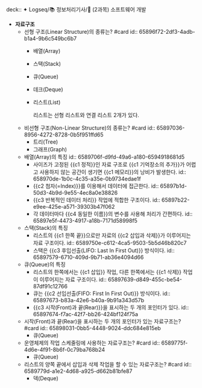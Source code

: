 deck:: ✦ Logseq/📚 정보처리기사/📖 (2과목) 소프트웨어 개발

- **자료구조**
	- 선형 구조(Linear Structure)의 종류는? #card
	  id:: 65896f72-2df3-4adb-b1a4-9b6c549bc6b7
		- 배열(Array)
		- 스택(Stack)
		- 큐(Queue)
		- 데크(Deque)
		- 리스트(List)
		  
		  리스트는 선형 리스트와 연결 리스트 2개가 있다.
	- 비선형 구조(Non-Linear Structure)의 종류는? #card
	  id:: 65897036-8956-4272-8728-0b5f951ffd65
		- 트리(Tree)
		- 그래프(Graph)
	- 배열(Array)의 특징
	  id:: 6589706f-d9fd-49a6-a180-6594918681d5
		- 사이즈가 고정된 {{c1 정적}}인 자료 구조로 {{c1 기억장소의 추가}}가 어렵고 사용하지 않는 공간이 생기면 {{c1 메모리}}의 낭비가 발생한다.
		  id:: 658970de-1b0c-4c35-a35e-0b9734edae1f
		- {{c2 첨자(=Index)}}를 이용해서 데이터에 접근한다.
		  id:: 65897b1d-50d3-4b9d-9e55-4ec8a0e38826
		- {{c3 반복적인 데이터 처리}} 작업에 적합한 구조이다.
		  id:: 65897b22-e9ee-425e-a571-39303b47f062
		- 각 데이터마다 {{c4 동일한 이름}}의 변수를 사용해 처리가 간편하다.
		  id:: 65897e5f-4473-4917-a18b-7171d58998f5
	- 스택(Stack)의 특징
		- 리스트의 {{c1 한쪽 끝}}으로만 자료의 {{c2 삽입과 삭제}}가 이루어지는 자료 구조이다.
		  id:: 6589750e-c612-4ca5-9503-5b5d46b820c7
		- 스택은 {{c3 후입선출(LIFO: Last In First Out)}} 방식이다.
		  id:: 65897579-6710-409d-9b71-ab36e4094d66
	- 큐(Queue)의 특징
		- 리스트의 한쪽에서는 {{c1 삽입}} 작업, 다른 한쪽에서는 {{c1 삭제}} 작업이 이루어지는 자료 구조이다.
		  id:: 65897639-d849-455c-be54-87df91c12766
		- 큐는 {{c2 선입선출(FIFO: First In First Out)}} 방식이다.
		  id:: 65897673-b83a-42e6-b40a-9b91a343d57b
		- {{c3 시작(Front)과 끝(Rear)}}을 표시하는 두 개의 포인터가 있다.
		  id:: 65897674-f7ac-42f7-bb26-424bf124f75a
	- 시작(Front)과 끝(Rear)을 표시하는 두 개의 포인터가 있는 자료구조는? #card
	  id:: 65898031-0bb5-4448-9024-ddc684e815eb
		- 큐(Queue)
	- 운영체제의 작업 스케줄링에 사용하는 자료구조는? #card
	  id:: 6589775f-4d6e-4f91-8b6f-0c79ba768b24
		- 큐(Queue)
	- 리스트의 양쪽 끝에서 삽입과 삭제 작업을 할 수 있는 자료구조는? #card
	  id:: 6589779d-a1e2-4d68-a925-d662b81bfe87
		- 덱(Deque)